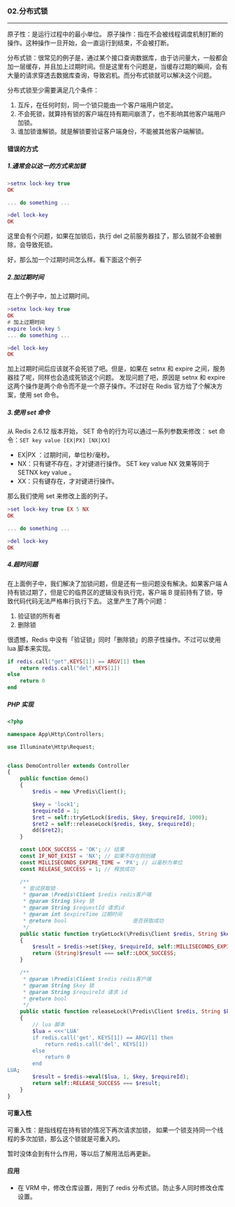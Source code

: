 ### 02.分布式锁
---

原子性：是运行过程中的最小单位。
原子操作：指在不会被线程调度机制打断的操作。这种操作一旦开始，会一直运行到结束，不会被打断。

分布式锁：很常见的例子是，通过某个接口查询数据库，由于访问量大，一般都会加一层缓存，并且加上过期时间。但是这里有个问题是，当缓存过期的瞬间，会有大量的请求穿透去数据库查询，导致宕机。而分布式锁就可以解决这个问题。

分布式锁至少需要满足几个条件：
1. 互斥，在任何时刻，同一个锁只能由一个客户端用户锁定。
2. 不会死锁，就算持有锁的客户端在持有期间崩溃了，也不影响其他客户端用户加锁。
3. 谁加锁谁解锁。就是解锁要验证客户端身份，不能被其他客户端解锁。


#### 错误的方式
##### 1.通常会以这一的方式来加锁

```lua
>setnx lock-key true
OK

... do something ...

>del lock-key
OK
```
这里会有个问题，如果在加锁后，执行 del 之前服务器挂了，那么锁就不会被删除，会导致死锁。

好，那么加一个过期时间怎么样。看下面这个例子

##### 2.加过期时间
在上个例子中，加上过期时间。
```lua
>setnx lock-key true
OK
# 加上过期时间
expire lock-key 5 
... do something ...

>del lock-key
OK
```
加上过期时间后应该就不会死锁了吧。但是，如果在 setnx 和 expire 之间，服务器挂了呢，同样也会造成死锁这个问题。
发现问题了吧，原因是 setnx 和 expire 这两个操作是两个命令而不是一个原子操作。不过好在 Redis 官方给了个解决方案，使用 set 命令。

##### 3.使用 set 命令
从 Redis 2.6.12 版本开始， SET 命令的行为可以通过一系列参数来修改：
set 命令：`SET key value [EX|PX] [NX|XX]`
* EX|PX ：过期时间，单位秒/毫秒。
* NX：只有键不存在，才对键进行操作。 SET key value NX 效果等同于 SETNX key value 。
* XX：只有键存在，才对键进行操作。

那么我们使用 set 来修改上面的列子。
```lua
>set lock-key true EX 5 NX
OK

... do something ...

>del lock-key
OK
```

##### 4.超时问题
在上面例子中，我们解决了加锁问题，但是还有一些问题没有解决。如果客户端 A 持有锁过期了，但是它的临界区的逻辑没有执行完，客户端 B 提前持有了锁，导致代码代码无法严格串行执行下去。
这里产生了两个问题：
1. 验证锁的所有者
2. 删除锁

很遗憾，Redis 中没有「验证锁」同时「删除锁」的原子性操作。不过可以使用 lua 脚本来实现。
```lua
if redis.call("get",KEYS[1]) == ARGV[1] then
    return redis.call("del",KEYS[1])
else
    return 0
end
```


##### PHP 实现
```PHP
<?php

namespace App\Http\Controllers;

use Illuminate\Http\Request;


class DemoController extends Controller
{
    public function demo()
    {
        $redis = new \Predis\Client();

        $key = 'lock1';
        $requireId = 1;
        $ret = self::tryGetLock($redis, $key, $requireId, 1000);
        $ret2 = self::releaseLock($redis, $key, $requireId);
        dd($ret2);
    }

    const LOCK_SUCCESS = 'OK'; // 结果
    const IF_NOT_EXIST = 'NX'; // 如果不存在则创建
    const MILLISECONDS_EXPIRE_TIME = 'PX'; // 以毫秒为单位
    const RELEASE_SUCCESS = 1; // 释放成功

    /**
     * 尝试获取锁
     * @param \Predis\Client $redis redis客户端
     * @param String $key 锁
     * @param String $requestId 请求id
     * @param int $expireTime 过期时间
     * @return bool                     是否获取成功
     */
    public static function tryGetLock(\Predis\Client $redis, String $key, String $requireId, int $expireTime)
    {
        $result = $redis->set($key, $requireId, self::MILLISECONDS_EXPIRE_TIME, $expireTime, self::IF_NOT_EXIST);
        return (String)$result === self::LOCK_SUCCESS;
    }

    /**
     * @param \Predis\Client $redis redis客户端
     * @param String $key 锁
     * @param String $requireId 请求 id
     * @return bool
     */
    public static function releaseLock(\Predis\Client $redis, String $key, String $requireId)
    {
        // lua 脚本
        $lua = <<<'LUA'
        if redis.call('get', KEYS[1]) == ARGV[1] then 
            return redis.call('del', KEYS[1]) 
        else 
            return 0 
        end
LUA;
        $result = $redis->eval($lua, 1, $key, $requireId);
        return self::RELEASE_SUCCESS === $result;
    }
}

```


#### 可重入性
可重入性：是指线程在持有锁的情况下再次请求加锁， 如果一个锁支持同一个线程的多次加锁，那么这个锁就是可重入的。

暂时没体会到有什么作用，等以后了解用法后再更新。




#### 应用
* 在 VRM 中，修改仓库设置，用到了 redis 分布式锁。防止多人同时修改仓库设置。